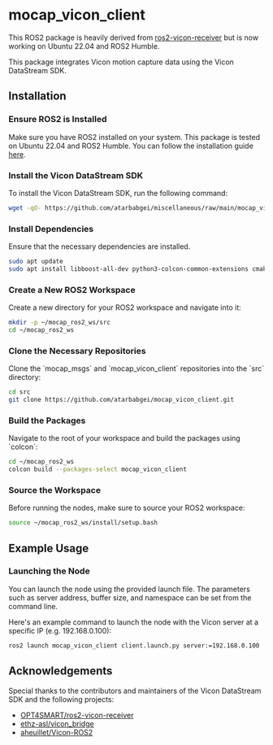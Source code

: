 
# mocap_vicon_client

This ROS2 package is heavily derived from [ros2-vicon-receiver](https://github.com/OPT4SMART/ros2-vicon-receiver) but is now working on Ubuntu 22.04 and ROS2 Humble.

This package integrates Vicon motion capture data using the Vicon DataStream SDK.

## Installation

### Ensure ROS2 is Installed

Make sure you have ROS2 installed on your system. This package is tested on Ubuntu 22.04 and ROS2 Humble. You can follow the installation guide [here](https://docs.ros.org/en/humble/Installation.html).


### Install the Vicon DataStream SDK

To install the Vicon DataStream SDK, run the following command:

```bash
wget -qO- https://github.com/atarbabgei/miscellaneous/raw/main/mocap_vicon/scripts/install_vicon_datastream_sdk.sh | sudo bash
```

### Install Dependencies

Ensure that the necessary dependencies are installed. 

```bash
sudo apt update
sudo apt install libboost-all-dev python3-colcon-common-extensions cmake
```

### Create a New ROS2 Workspace

Create a new directory for your ROS2 workspace and navigate into it:

```bash
mkdir -p ~/mocap_ros2_ws/src
cd ~/mocap_ros2_ws
```

### Clone the Necessary Repositories

Clone the \`mocap_msgs\` and \`mocap_vicon_client\` repositories into the \`src\` directory:

```bash
cd src
git clone https://github.com/atarbabgei/mocap_vicon_client.git
```

### Build the Packages

Navigate to the root of your workspace and build the packages using \`colcon\`:

```bash
cd ~/mocap_ros2_ws
colcon build --packages-select mocap_vicon_client
```

### Source the Workspace

Before running the nodes, make sure to source your ROS2 workspace:

```bash
source ~/mocap_ros2_ws/install/setup.bash
```
## Example Usage

### Launching the Node

You can launch the node using the provided launch file. The parameters such as server address, buffer size, and namespace can be set from the command line.

Here's an example command to launch the node with the Vicon server at a specific IP (e.g. 192.168.0.100):

```bash
ros2 launch mocap_vicon_client client.launch.py server:=192.168.0.100
```

## Acknowledgements

Special thanks to the contributors and maintainers of the Vicon DataStream SDK and the following projects:

- [OPT4SMART/ros2-vicon-receiver](https://github.com/OPT4SMART/ros2-vicon-receiver)
- [ethz-asl/vicon_bridge](https://github.com/ethz-asl/vicon_bridge)
- [aheuillet/Vicon-ROS2](https://github.com/aheuillet/Vicon-ROS2)
